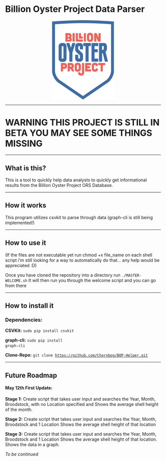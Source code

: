 # Billion Oyster Project Data Parser

<center><img src="BillionDollarOyster.png" width="200"></center>

___

<h1>WARNING THIS PROJECT IS STILL IN BETA YOU MAY SEE SOME THINGS MISSING</h1>

___

<h2>What is this?</h2>

This is a tool to quickly help data analysts to quickly get informational results
from the Billion Oyster Project ORS Database.
___
<h2>How it works</h2>

This program utilizes csvkit to parse through data (graph-cli is still being implemented!)
___
<h2>How to use it</h2>

(If the files are not executable yet run chmod +x file_name on each shell script
i'm still looking for a way to automatically do that... any help would be appreciated :D)

Once you have cloned the repository into a directory run <code>./MASTER-WELCOME.sh</code>
It will then run you through the welcome script and you can go from there
___
<h2>How to install it</h2>

<div>
	<h3>Dependencies:</h3>
</div>

**CSVKit:** <code>sudo pip install csvkit</code>


**graph-cli:** <code>sudo pip install graph-cli</code>


**Clone-Repo:** <code>git clone https://github.com/Chernbog/BOP-Helper.git</code>

___

<h2>Future Roadmap</h2>

<h4>May 12th First Update:</h4>

**Stage 1:** Create script that takes user input and searches the Year, Month, Broodstock, with no Location specified and Shows the average shell height of the month.

**Stage 2:** Create script that takes user input and searches the Year, Month, Broodstock and 1 Location Shows the average shell height of that location

**Stage 3:** Create script that takes user input and searches the Year, Month, Broodstock and 1 Location Shows the average shell height of that location. Shows the data in a graph.

*To be continued*

